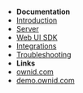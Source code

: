 - **Documentation**
- [Introduction](introduction)
- [Server](server-sdk)
- [Web UI SDK](frontend-sdk)
- [Integrations](gigya)
- [Troubleshooting](troubleshooting)
- **Links**
- [ownid.com](https://ownid.com)
- [demo.ownid.com](https://demo.ownid.com)
